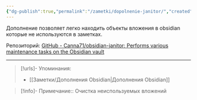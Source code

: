 ```yaml
---
{"dg-publish":true,"permalink":"/zametki/dopolnenie-janitor/","created":"2024-07-09 14:29","updated":"2024-09-23T22:33:19+03:00"}
---
```


Дополнение позволяет легко находить объекты вложения в obsidian которые не используются в заметках.

Репозиторий: [GitHub - Canna71/obsidian-janitor: Performs various maintenance tasks on the Obsidian vault](https://github.com/Canna71/obsidian-janitor)

---
> [!urls]- Упоминания:
> - [[Заметки/Дополнения Obsidian\|Дополнения Obsidian]]

> [!info]-
> Примечание:: Очистка неиспользуемых вложений